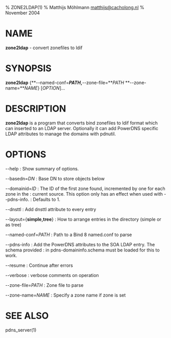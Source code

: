 % ZONE2LDAP(1)
% Matthijs Möhlmann <matthijs@cacholong.nl>
% November 2004

# NAME
**zone2ldap** - convert zonefiles to ldif

# SYNOPSIS
**zone2ldap** {**--named-conf=***PATH*,**--zone-file=***PATH*
**--zone-name=***NAME*} [*OPTION*]...

# DESCRIPTION
**zone2ldap** is a program that converts bind zonefiles to ldif format which can
inserted to an LDAP server.
Optionally it can add PowerDNS specific LDAP attributes to manage the domains
with pdnutil.

# OPTIONS
--help
:    Show summary of options.

--basedn=*DN*
:    Base DN to store objects below

--domainid=*ID*
:    The ID of the first zone found, incremented by one for each zone in the
:    current source. This option only has an effect when used with --pdns-info.
:    Defaults to 1.

--dnsttl
:    Add dnsttl attribute to every entry

--layout={**simple,tree**}
:    How to arrange entries in the directory (simple or as tree)

--named-conf=*PATH*
:    Path to a Bind 8 named.conf to parse

--pdns-info
:    Add the PowerDNS attributes to the SOA LDAP entry. The schema provided
:    in pdns-domaininfo.schema must be loaded for this to work.

--resume
:    Continue after errors

--verbose
:    verbose comments on operation

--zone-file=*PATH*
:    Zone file to parse

--zone-name=*NAME*
:    Specify a zone name if zone is set

# SEE ALSO
pdns_server(1)
